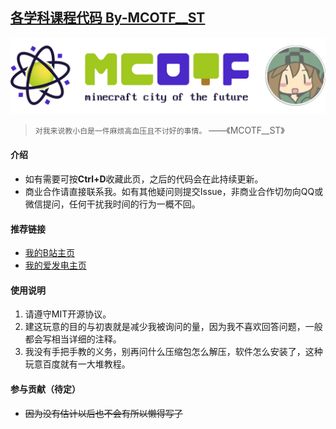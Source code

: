 ## [各学科课程代码 By-MCOTF__ST](https://gitee.com/MCOTF/course-code)

<p align="center">
<img src="SQL查询课程记录/MCOTF-01.png"/> 
</p>

>```对我来说教小白是一件麻烦高血压且不讨好的事情。```
> ——《MCOTF__ST》

#### 介绍
-	如有需要可按**Ctrl+D**收藏此页，之后的代码会在此持续更新。
-	商业合作请直接联系我。如有其他疑问则提交Issue，非商业合作切勿向QQ或微信提问，任何干扰我时间的行为一概不回。

#### 推荐链接
-	[我的B站主页](https://space.bilibili.com/19200133)
-	[我的爱发电主页](https://afdian.net/a/mcotf)

#### 使用说明

1.  请遵守MIT开源协议。
2.  建这玩意的目的与初衷就是减少我被询问的量，因为我不喜欢回答问题，一般都会写相当详细的注释。
3.  我没有手把手教的义务，别再问什么压缩包怎么解压，软件怎么安装了，这种玩意百度就有一大堆教程。

#### 参与贡献（待定）

-  ~~因为没有估计以后也不会有所以懒得写了~~

